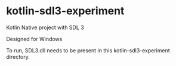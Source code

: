 # kotlin-sdl3-experiment
Kotlin Native project with SDL 3

Designed for Windows

To run, SDL3.dll needs to be present in this kotlin-sdl3-experiment directory.